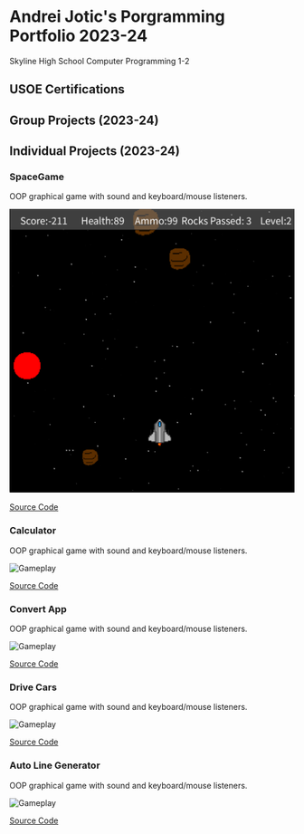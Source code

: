 # Andrei Jotic's Porgramming Portfolio 2023-24
Skyline High School Computer Programming 1-2

## USOE Certifications

## Group Projects (2023-24)

## Individual Projects (2023-24)

### SpaceGame
OOP graphical game with sound and keyboard/mouse listeners.

![Gameplay](https://github.com/Andreijotic/programmingportfolio/blob/main/images/sg1.png?raw=true)

[Source Code](https://github.com/Andreijotic/programmingportfolio/blob/main/src/SpaceGame%205.zip)

### Calculator
OOP graphical game with sound and keyboard/mouse listeners.

![Gameplay]()

[Source Code]()

### Convert App
OOP graphical game with sound and keyboard/mouse listeners.

![Gameplay]()

[Source Code]()

### Drive Cars
OOP graphical game with sound and keyboard/mouse listeners.

![Gameplay]()

[Source Code]()

### Auto Line Generator
OOP graphical game with sound and keyboard/mouse listeners.

![Gameplay]()

[Source Code]()


